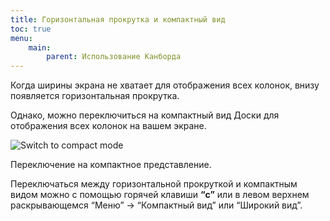 ```yaml
---
title: Горизонтальная прокрутка и компактный вид
toc: true
menu:
    main:
        parent: Использование Канборда
---
```


Когда ширины экрана не хватает для отображения всех колонок, внизу появляется горизонтальная прокрутка.

Однако, можно переключиться на компактный вид Доски для отображения всех колонок на вашем экране.

![Switch to compact mode](/images/v1/board-compact-mode.png)

Переключение на компактное представление.

Переключаться между горизонтальной прокруткой и компактным видом можно с помощью горячей клавиши **“c”** или в левом верхнем раскрывающемся “Меню” -> “Компактный вид” или “Широкий вид”.
